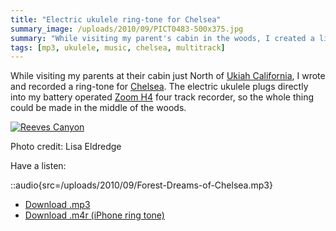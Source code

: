 ```yaml
---
title: "Electric ukulele ring-tone for Chelsea"
summary_image: /uploads/2010/09/PICT0483-500x375.jpg
summary: "While visiting my parent's cabin in the woods, I created a little ring-tone song with my Electric Ukulele for Chelsea."
tags: [mp3, ukulele, music, chelsea, multitrack]
---
```


While visiting my parents at their cabin just North of [Ukiah California](http://en.wikipedia.org/wiki/Ukiah,_California), I wrote and recorded a ring-tone for [Chelsea](http://www.chelseahollow.com). The electric ukulele plugs directly into my battery operated [Zoom H4](/blog/in-dixie-land-where-i-was-born/) four track recorder, so the whole thing could be made in the middle of the woods.

[![](/uploads/2010/09/PICT0483-500x375.jpg "Reeves Canyon")](/uploads/2010/09/PICT0483.jpg)

Photo credit: Lisa Eldredge

Have a listen:

::audio{src=/uploads/2010/09/Forest-Dreams-of-Chelsea.mp3}

- [Download .mp3](/uploads/2010/09/Forest-Dreams-of-Chelsea.mp3)
- [Download .m4r (iPhone ring tone)](/uploads/2010/09/Forest-Dreams-of-Chelsea.m4r)
